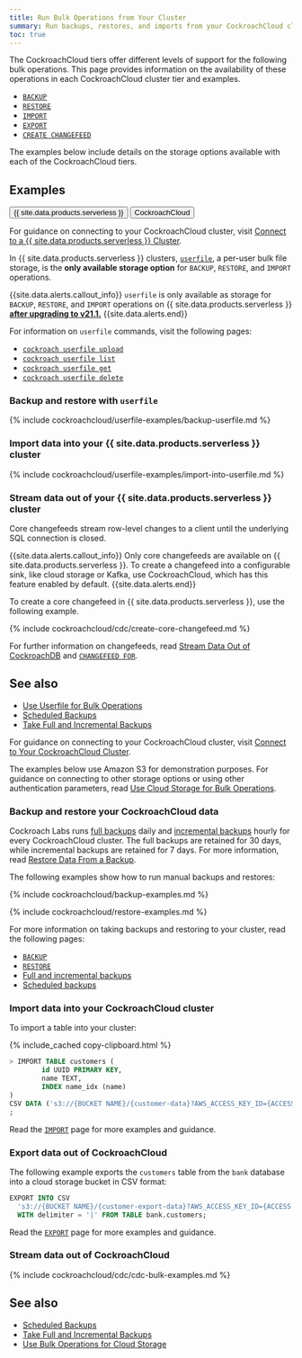 ```yaml
---
title: Run Bulk Operations from Your Cluster
summary: Run backups, restores, and imports from your CockroachCloud cluster.
toc: true
---
```


The CockroachCloud tiers offer different levels of support for the following bulk operations. This page provides information on the availability of these operations in each CockroachCloud cluster tier and examples.

- [`BACKUP`](../{{site.versions["stable"]}}/backup.html)
- [`RESTORE`](../{{site.versions["stable"]}}/restore.html)
- [`IMPORT`](../{{site.versions["stable"]}}/import.html)
- [`EXPORT`](../{{site.versions["stable"]}}/export.html)
- [`CREATE CHANGEFEED`](../{{site.versions["stable"]}}/create-changefeed.html)

The examples below include details on the storage options available with each of the CockroachCloud tiers.

## Examples

<div class="filters clearfix">
  <button class="filter-button" data-scope="ccfree">{{ site.data.products.serverless }} </button>
  <button class="filter-button" data-scope="ccded">CockroachCloud</button>
</div>

<section class="filter-content" markdown="1" data-scope="ccfree">

For guidance on connecting to your CockroachCloud cluster, visit [Connect to a {{ site.data.products.serverless }} Cluster](connect-to-a-free-cluster.html).

In {{ site.data.products.serverless }} clusters, [`userfile`](../{{site.versions["stable"]}}/use-userfile-for-bulk-operations.html), a per-user bulk file storage, is the **only available storage option** for `BACKUP`, `RESTORE`, and `IMPORT` operations.

{{site.data.alerts.callout_info}}
`userfile` is only available as storage for `BACKUP`, `RESTORE`, and `IMPORT` operations on {{ site.data.products.serverless }} [**after upgrading to v21.1.**](upgrade-to-v21.1.html)
{{site.data.alerts.end}}

For information on `userfile` commands, visit the following pages:

- [`cockroach userfile upload`](../{{site.versions["stable"]}}/cockroach-userfile-upload.html)
- [`cockroach userfile list`](../{{site.versions["stable"]}}/cockroach-userfile-list.html)
- [`cockroach userfile get`](../{{site.versions["stable"]}}/cockroach-userfile-get.html)
- [`cockroach userfile delete`](../{{site.versions["stable"]}}/cockroach-userfile-delete.html)

### Backup and restore with `userfile`

{% include cockroachcloud/userfile-examples/backup-userfile.md %}

### Import data into your {{ site.data.products.serverless }} cluster

{% include cockroachcloud/userfile-examples/import-into-userfile.md %}

### Stream data out of your {{ site.data.products.serverless }} cluster

Core changefeeds stream row-level changes to a client until the underlying SQL connection is closed.

{{site.data.alerts.callout_info}}
Only core changefeeds are available on {{ site.data.products.serverless }}. To create a changefeed into a configurable sink, like cloud storage or Kafka, use CockroachCloud, which has this feature enabled by default.
{{site.data.alerts.end}}

To create a core changefeed in {{ site.data.products.serverless }}, use the following example.

{% include cockroachcloud/cdc/create-core-changefeed.md %}

For further information on changefeeds, read [Stream Data Out of CockroachDB](../{{site.versions["stable"]}}/stream-data-out-of-cockroachdb-using-changefeeds.html) and [`CHANGEFEED FOR`](../{{site.versions["stable"]}}/changefeed-for.html).

## See also

- [Use Userfile for Bulk Operations](../{{site.versions["stable"]}}/use-userfile-for-bulk-operations.html)
- [Scheduled Backups](../{{site.versions["stable"]}}/manage-a-backup-schedule.html)
- [Take Full and Incremental Backups](../{{site.versions["stable"]}}/take-full-and-incremental-backups.html)

</section>

<section class="filter-content" markdown="1" data-scope="ccded">

For guidance on connecting to your CockroachCloud cluster, visit [Connect to Your CockroachCloud Cluster](connect-to-your-cluster.html).

The examples below use Amazon S3 for demonstration purposes. For guidance on connecting to other storage options or using other authentication parameters, read [Use Cloud Storage for Bulk Operations](../{{site.versions["stable"]}}/use-cloud-storage-for-bulk-operations.html).

### Backup and restore your CockroachCloud data

Cockroach Labs runs [full backups](../{{site.versions["stable"]}}/take-full-and-incremental-backups.html#full-backups) daily and [incremental backups](../{{site.versions["stable"]}}/take-full-and-incremental-backups.html#incremental-backups) hourly for every CockroachCloud cluster. The full backups are retained for 30 days, while incremental backups are retained for 7 days. For more information, read [Restore Data From a Backup](../cockroachcloud/backups-page.html).

The following examples show how to run manual backups and restores:

{% include cockroachcloud/backup-examples.md %}

{% include cockroachcloud/restore-examples.md %}

For more information on taking backups and restoring to your cluster, read the following pages:

- [`BACKUP`](../{{site.versions["stable"]}}/backup.html)
- [`RESTORE`](../{{site.versions["stable"]}}/restore.html)
- [Full and incremental backups](../{{site.versions["stable"]}}/take-full-and-incremental-backups.html)
- [Scheduled backups](../{{site.versions["stable"]}}/manage-a-backup-schedule.html)

### Import data into your CockroachCloud cluster

To import a table into your cluster:

{% include_cached copy-clipboard.html %}
~~~ sql
> IMPORT TABLE customers (
		id UUID PRIMARY KEY,
		name TEXT,
		INDEX name_idx (name)
)
CSV DATA ('s3://{BUCKET NAME}/{customer-data}?AWS_ACCESS_KEY_ID={ACCESS KEY}&AWS_SECRET_ACCESS_KEY={SECRET ACCESS KEY}')
;
~~~

Read the [`IMPORT`](../{{site.versions["stable"]}}/import.html) page for more examples and guidance.

### Export data out of CockroachCloud

The following example exports the `customers` table from the `bank` database into a cloud storage bucket in CSV format:

~~~sql
EXPORT INTO CSV
  's3://{BUCKET NAME}/{customer-export-data}?AWS_ACCESS_KEY_ID={ACCESS KEY}&AWS_SECRET_ACCESS_KEY={SECRET ACCESS KEY}'
  WITH delimiter = '|' FROM TABLE bank.customers;
~~~

Read the [`EXPORT`](../{{site.versions["stable"]}}/export.html) page for more examples and guidance.

### Stream data out of CockroachCloud

{% include cockroachcloud/cdc/cdc-bulk-examples.md %}

## See also

- [Scheduled Backups](../{{site.versions["stable"]}}/manage-a-backup-schedule.html)
- [Take Full and Incremental Backups](../{{site.versions["stable"]}}/take-full-and-incremental-backups.html)
- [Use Bulk Operations for Cloud Storage](../{{site.versions["stable"]}}/use-cloud-storage-for-bulk-operations.html)

</section>
